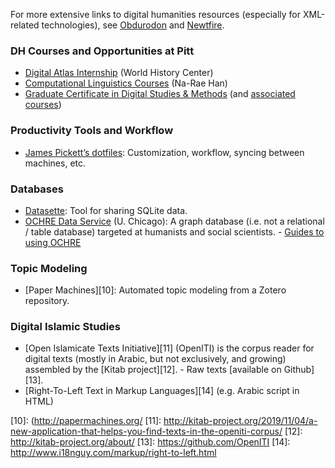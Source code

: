 
For more extensive links to digital humanities resources (especially for XML-related technologies), see [Obdurodon][1] and [Newtfire][2].

### DH Courses and Opportunities at Pitt

- [Digital Atlas Internship][3] (World History Center)
- [Computational Linguistics Courses][4] (Na-Rae Han) 
- [Graduate Certificate in Digital Studies & Methods][5] (and [associated courses][6])

### Productivity Tools and Workflow

- [James Pickett’s dotfiles][7]: Customization, workflow, syncing between machines, etc.


### Databases

- [Datasette](https://datasette.readthedocs.io/en/stable/): Tool for sharing SQLite data.
- [OCHRE Data Service][8] (U. Chicago): A graph database (i.e. not a relational / table database) targeted at humanists and social scientists.
	  - [Guides to using OCHRE][9]

### Topic Modeling

- [Paper Machines][10]: Automated topic modeling from a Zotero repository.

### Digital Islamic Studies

- [Open Islamicate Texts Initiative][11] (OpenITI) is the corpus reader for digital texts (mostly in Arabic, but not exclusively, and growing) assembled by the [Kitab project][12].
	  - Raw texts [available on Github][13].
- [Right-To-Left Text in Markup Languages][14] (e.g. Arabic script in HTML)

[1]:	http://dh.obdurodon.org/
[2]:	https://newtfire.org/courses/dh/index.html
[3]:	https://www.worldhistory.pitt.edu/digital-atlas-design-internship
[4]:	http://www.pitt.edu/~naraehan/
[5]:	https://www.dsam.pitt.edu/about
[6]:	https://www.dsam.pitt.edu/courses
[7]:	https://github.com/pickettj/dot_files
[8]:	https://voices.uchicago.edu/ochre/
[9]:	https://voices.uchicago.edu/ochre/publications/
[10]:	(http://papermachines.org/
[11]:	http://kitab-project.org/2019/11/04/a-new-application-that-helps-you-find-texts-in-the-openiti-corpus/
[12]:	http://kitab-project.org/about/
[13]:	https://github.com/OpenITI
[14]:	http://www.i18nguy.com/markup/right-to-left.html